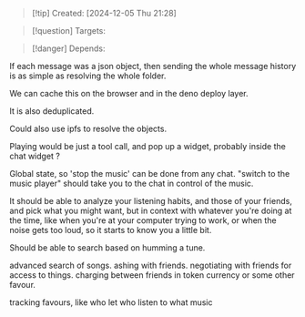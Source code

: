 
>[!tip] Created: [2024-12-05 Thu 21:28]

>[!question] Targets: 

>[!danger] Depends: 

If each message was a json object, then sending the whole message history is as simple as resolving the whole folder.

We can cache this on the browser and in the deno deploy layer.

It is also deduplicated.

Could also use ipfs to resolve the objects.

Playing would be just a tool call, and pop up a widget, probably inside the chat widget ?

Global state, so 'stop the music' can be done from any chat.
"switch to the music player" should take you to the chat in control of the music.

It should be able to analyze your listening habits, and those of your friends, and pick what you might want, but in context with whatever you're doing at the time, like when you're at your computer trying to work, or when the noise gets too loud, so it starts to know you a little bit.

Should be able to search based on humming a tune.

advanced search of songs.
ashing with friends.
negotiating with friends for access to things.
charging between friends in token currency or some other favour.

tracking favours, like who let who listen to what music